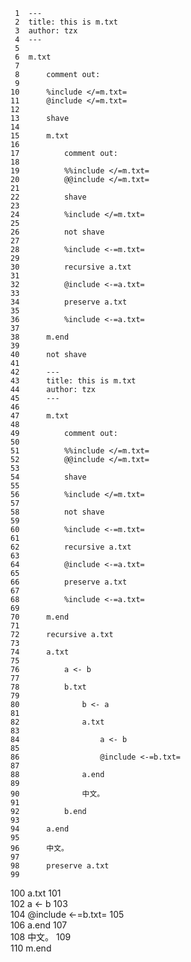      1	---
     2	title: this is m.txt
     3	author: tzx
     4	---
     5	
     6	m.txt
     7	
     8	    comment out:
     9	
    10	    %include </=m.txt=
    11	    @include </=m.txt=
    12	
    13	    shave
    14	
    15	    m.txt
    16	
    17	        comment out:
    18	
    19	        %%include </=m.txt=
    20	        @@include </=m.txt=
    21	
    22	        shave
    23	
    24	        %include </=m.txt=
    25	
    26	        not shave
    27	
    28	        %include <-=m.txt=
    29	
    30	        recursive a.txt
    31	
    32	        @include <-=a.txt=
    33	
    34	        preserve a.txt
    35	
    36	        %include <-=a.txt=
    37	
    38	    m.end
    39	
    40	    not shave
    41	
    42	    ---
    43	    title: this is m.txt
    44	    author: tzx
    45	    ---
    46	
    47	    m.txt
    48	
    49	        comment out:
    50	
    51	        %%include </=m.txt=
    52	        @@include </=m.txt=
    53	
    54	        shave
    55	
    56	        %include </=m.txt=
    57	
    58	        not shave
    59	
    60	        %include <-=m.txt=
    61	
    62	        recursive a.txt
    63	
    64	        @include <-=a.txt=
    65	
    66	        preserve a.txt
    67	
    68	        %include <-=a.txt=
    69	
    70	    m.end
    71	
    72	    recursive a.txt
    73	
    74	    a.txt
    75	
    76	        a <- b
    77	
    78	        b.txt
    79	
    80	            b <- a
    81	
    82	            a.txt
    83	
    84	                a <- b
    85	
    86	                @include <-=b.txt=
    87	
    88	            a.end
    89	
    90	            中文。
    91	
    92	        b.end
    93	
    94	    a.end
    95	
    96	    中文。
    97	
    98	    preserve a.txt
    99	
   100	    a.txt
   101	
   102	        a <- b
   103	
   104	        @include <-=b.txt=
   105	
   106	    a.end
   107	
   108	    中文。
   109	
   110	m.end
